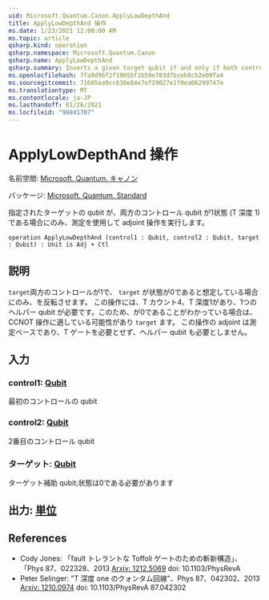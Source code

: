 ```yaml
---
uid: Microsoft.Quantum.Canon.ApplyLowDepthAnd
title: ApplyLowDepthAnd 操作
ms.date: 1/23/2021 12:00:00 AM
ms.topic: article
qsharp.kind: operation
qsharp.namespace: Microsoft.Quantum.Canon
qsharp.name: ApplyLowDepthAnd
qsharp.summary: Inverts a given target qubit if and only if both control qubits are in the 1 state, with T-depth 1, using measurement to perform the adjoint operation.
ms.openlocfilehash: 7fa9d9bf2f1905bf1b59e783d7bceb8cb2e09fa4
ms.sourcegitcommit: 71605ea9cc630e84e7ef29027e1f0ea06299747e
ms.translationtype: MT
ms.contentlocale: ja-JP
ms.lasthandoff: 01/26/2021
ms.locfileid: "98841707"
---
```

# <a name="applylowdepthand-operation"></a>ApplyLowDepthAnd 操作

名前空間: [Microsoft. Quantum. キャノン](xref:Microsoft.Quantum.Canon)

パッケージ: [Microsoft. Quantum. Standard](https://nuget.org/packages/Microsoft.Quantum.Standard)


指定されたターゲットの qubit が、両方のコントロール qubit が1状態 (T 深度 1) である場合にのみ、測定を使用して adjoint 操作を実行します。

```qsharp
operation ApplyLowDepthAnd (control1 : Qubit, control2 : Qubit, target : Qubit) : Unit is Adj + Ctl
```


## <a name="description"></a>説明

`target`両方のコントロールが1で、 `target` が状態が0であると想定している場合にのみ、を反転させます。  この操作には、T カウント4、T 深度1があり、1つのヘルパー qubit が必要です。このため、が0であることがわかっている場合は、CCNOT 操作に適している可能性があり `target` ます。  この操作の adjoint は測定ベースであり、T ゲートを必要とせず、ヘルパー qubit も必要としません。

## <a name="input"></a>入力

### <a name="control1--qubit"></a>control1: [Qubit](xref:microsoft.quantum.lang-ref.qubit)

最初のコントロールの qubit


### <a name="control2--qubit"></a>control2: [Qubit](xref:microsoft.quantum.lang-ref.qubit)

2番目のコントロール qubit


### <a name="target--qubit"></a>ターゲット: [Qubit](xref:microsoft.quantum.lang-ref.qubit)

ターゲット補助 qubit;状態は0である必要があります



## <a name="output--unit"></a>出力: [単位](xref:microsoft.quantum.lang-ref.unit)



## <a name="references"></a>References

- Cody Jones: 「fault トレラントな Toffoli ゲートのための斬新構造」、「Phys 87、022328、2013 [Arxiv: 1212.5069](https://arxiv.org/abs/1212.5069) doi: 10.1103/PhysRevA
- Peter Selinger: "T 深度 one のクォンタム回線"、Phys 87、042302、2013 [Arxiv: 1210.0974](https://arxiv.org/abs/1210.0974) doi: 10.1103/PhysRevA 87.042302